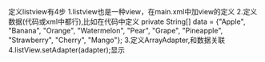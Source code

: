 定义listview有4步
1.listview也是一种view，在main.xml中加view的定义
<ListView
            android:id="@+id/list_view"
            android:layout_width="match_parent"
            android:layout_height="match_parent">
    </ListView>
2.定义数据(代码或xml中都行),比如在代码中定义
private String[] data = {"Apple", "Banana", "Orange", "Watermelon",
            "Pear", "Grape", "Pineapple", "Strawberry", "Cherry", "Mango"};
3.定义ArrayAdapter,和数据关联
4.listView.setAdapter(adapter);显示
